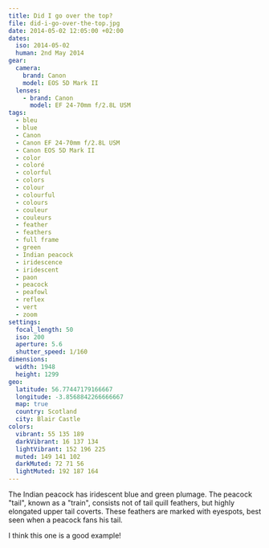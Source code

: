 ```yaml
---
title: Did I go over the top?
file: did-i-go-over-the-top.jpg
date: 2014-05-02 12:05:00 +02:00
dates:
  iso: 2014-05-02
  human: 2nd May 2014
gear:
  camera:
    brand: Canon
    model: EOS 5D Mark II
  lenses:
    - brand: Canon
      model: EF 24-70mm f/2.8L USM
tags:
  - bleu
  - blue
  - Canon
  - Canon EF 24-70mm f/2.8L USM
  - Canon EOS 5D Mark II
  - color
  - coloré
  - colorful
  - colors
  - colour
  - colourful
  - colours
  - couleur
  - couleurs
  - feather
  - feathers
  - full frame
  - green
  - Indian peacock
  - iridescence
  - iridescent
  - paon
  - peacock
  - peafowl
  - reflex
  - vert
  - zoom
settings:
  focal_length: 50
  iso: 200
  aperture: 5.6
  shutter_speed: 1/160
dimensions:
  width: 1948
  height: 1299
geo:
  latitude: 56.77447179166667
  longitude: -3.8568842266666667
  map: true
  country: Scotland
  city: Blair Castle
colors:
  vibrant: 55 135 189
  darkVibrant: 16 137 134
  lightVibrant: 152 196 225
  muted: 149 141 102
  darkMuted: 72 71 56
  lightMuted: 192 187 164
---
```


The Indian peacock has iridescent blue and green plumage. The peacock "tail", known as a "train", consists not of tail quill feathers, but highly elongated upper tail coverts. These feathers are marked with eyespots, best seen when a peacock fans his tail.

I think this one is a good example!
